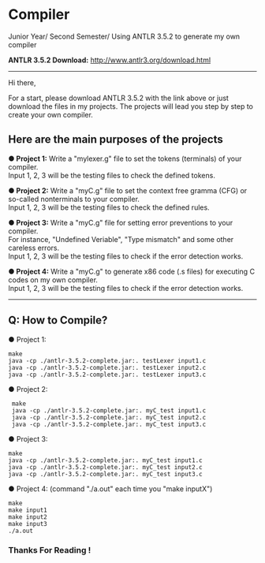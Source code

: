 # Compiler
Junior Year/ Second Semester/ Using ANTLR 3.5.2 to generate my own compiler

**ANTLR 3.5.2 Download:** http://www.antlr3.org/download.html

----

Hi there,

For a start, please download ANTLR 3.5.2 with the link above or just download the files in my projects.
The projects will lead you step by step to create your own compiler.    

## Here are the main purposes of the projects

**● Project 1:** Write a "mylexer.g" file to set the tokens (terminals) of your compiler.  
                 Input 1, 2, 3 will be the testing files to check the defined tokens.


**● Project 2:** Write a "myC.g" file to set the context free gramma (CFG) or so-called nonterminals to your compiler.  
                 Input 1, 2, 3 will be the testing files to check the defined rules.


**● Project 3:** Write a "myC.g" file for setting error preventions to your compiler.  
             For instance, "Undefined Veriable", "Type mismatch" and some other careless errors.  
             Input 1, 2, 3 will be the testing files to check if the error detection works.


**● Project 4:** Write a "myC.g" to generate x86 code (.s files) for executing C codes on my own compiler.  
             Input 1, 2, 3 will be the testing files to check if the error detection works.

--------------------------------------------------------------------------------------------------------------------

## **Q: How to Compile?**

● Project 1:
    
    make
    java -cp ./antlr-3.5.2-complete.jar:. testLexer input1.c
    java -cp ./antlr-3.5.2-complete.jar:. testLexer input2.c
    java -cp ./antlr-3.5.2-complete.jar:. testLexer input3.c
   
   
● Project 2:

     make
     java -cp ./antlr-3.5.2-complete.jar:. myC_test input1.c
     java -cp ./antlr-3.5.2-complete.jar:. myC_test input2.c
     java -cp ./antlr-3.5.2-complete.jar:. myC_test input3.c


● Project 3:
    
    make
    java -cp ./antlr-3.5.2-complete.jar:. myC_test input1.c
    java -cp ./antlr-3.5.2-complete.jar:. myC_test input2.c
    java -cp ./antlr-3.5.2-complete.jar:. myC_test input3.c


● Project 4:  (command "./a.out" each time you "make inputX")
  
    make
    make input1
    make input2
    make input3
    ./a.out


### **Thanks For Reading !**
